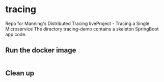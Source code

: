 # tracing
Repo for Manning's Distributed Tracing liveProject - Tracing a Single Microservice
The directory tracing-demo contains a skeleton SpringBoot app code.

## Run the docker image
```%make run
```

## Clean up
```%make clean
```
